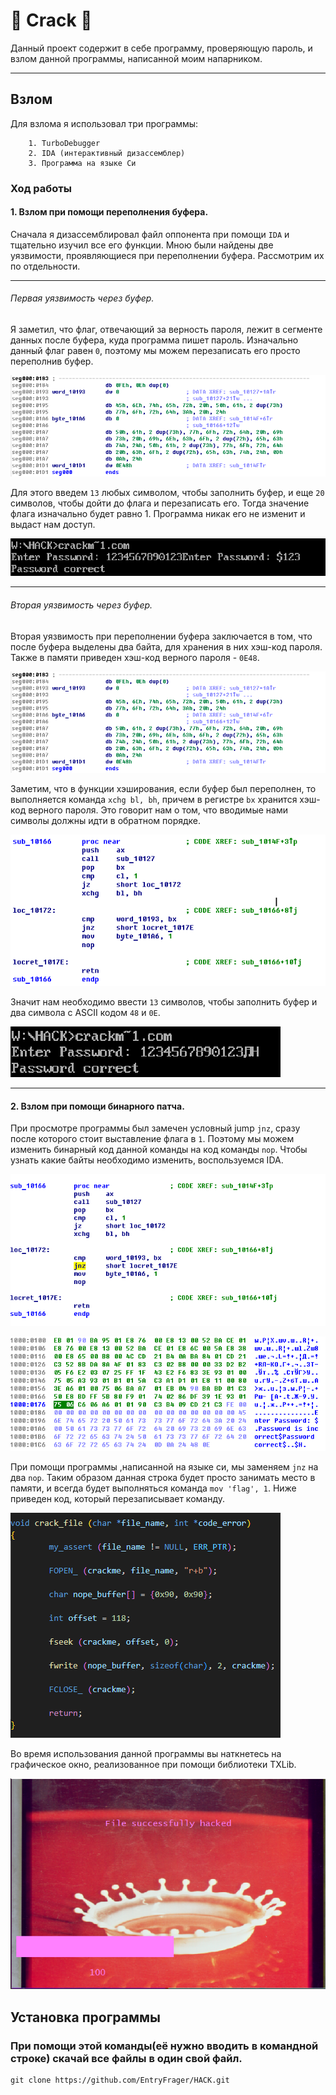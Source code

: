 # :muscle: Crack :muscle:

Данный проект содержит в себе программу, проверяющую пароль, и взлом данной программы, написанной моим напарником.

***

## Взлом

Для взлома я использовал три программы:

        1. TurboDebugger
        2. IDA (интерактивный дизассемблер)
        3. Программа на языке Cи

### Ход работы

#### 1. Взлом при помощи переполнения буфера.

Сначала я дизассемблировал файл оппонента при помощи ```IDA``` и тщательно изучил все его функции. Мною были найдены две уязвимости, проявляющиеся при переполнении буфера. Рассмотрим их по отдельности.

***

###### Первая уязвимость через буфер.

Я заметил, что флаг, отвечающий за верность пароля, лежит в сегменте данных после буфера, куда программа пишет пароль. Изначально данный флаг равен ```0```, поэтому мы можем перезаписать его просто переполнив буфер. 

![overflow](png_for_readme/Screenshot_3.png)

Для этого введем ```13``` любых символом, чтобы заполнить буфер, и еще ```20``` символов, чтобы дойти до флага и перезаписать его. Тогда значение флага изначально будет равно 1. Программа никак его не изменит и выдаст нам доступ.

![overflow](png_for_readme/Screenshot_5.png)

***

###### Вторая уязвимость через буфер.

Вторая уязвимость при переполнении буфера заключается в том, что после буфера выделены два байта, для хранения в них хэш-код пароля. Также в памяти приведен хэш-код верного пароля - ```0E48```.

![overflow](png_for_readme/Screenshot_3.png)

Заметим, что в функции хэширования, если буфер был переполнен, то выполняется команда ```xchg bl, bh```, причем в регистре ```bx``` хранится хэш-код верного пароля. Это говорит нам о том, что вводимые нами символы должны идти в обратном порядке.

![overflow](png_for_readme/Screenshot_1.png)

Значит нам необходимо ввести ```13``` символов, чтобы заполнить буфер и два символа с ASCII кодом ```48``` и ```0E```.

![overflow](png_for_readme/Screenshot_6.png)

***

#### 2. Взлом при помощи бинарного патча.

При просмотре программы был замечен условный jump ```jnz```, сразу после которого стоит выставление флага в ```1```. Поэтому мы можем изменить бинарный код данной команды на код команды ```nop```. Чтобы узнать какие байты необходимо изменить, воспользуемся IDA.

![overflow](png_for_readme/Screenshot_2.png)

![overflow](png_for_readme/Screenshot_7.png)

При помощи программы ,написанной на языке си, мы заменяем ```jnz``` на два ```nop```.
Таким образом данная строка будет просто занимать место в памяти, и всегда будет выполняться команда ```mov 'flag', 1```. Ниже приведен код, который перезаписывает команду.

![overflow](png_for_readme/Screenshot_4.png)

Во время использования данной программы вы наткнетесь на графическое окно, реализованное при помощи библиотеки TXLib.

![overflow](png_for_readme/Screenshot_8.png)

## Установка программы

### При помощи этой команды(её нужно вводить в командной строке) скачай все файлы в один свой файл.

    git clone https://github.com/EntryFrager/HACK.git
